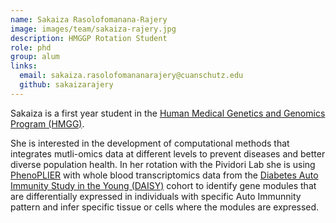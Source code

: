 ```yaml
---
name: Sakaiza Rasolofomanana-Rajery
image: images/team/sakaiza-rajery.jpg
description: HMGGP Rotation Student
role: phd
group: alum
links:
  email: sakaiza.rasolofomananarajery@cuanschutz.edu
  github: sakaizarajery
---
```


Sakaiza is a first year student in the [Human Medical Genetics and Genomics Program (HMGG)](https://www.cuanschutz.edu/graduate-programs/human-medical-genetics-and-genomics/home).

She is interested in the development of computational methods that integrates mutli-omics data at different levels to prevent diseases and better diverse population health.
In her rotation with the Pividori Lab she is using [PhenoPLIER](https://github.com/greenelab/phenoplier) with whole blood transcriptomics data from the [Diabetes Auto Immunity Study in the Young (DAISY)](https://medschool.cuanschutz.edu/barbara-davis-center-for-diabetes/research/clinical-epidemiology/daisy-research) cohort to identify gene modules that are differentially expressed in individuals with specific Auto Immunnity pattern and infer specific tissue or cells where the modules are expressed.

